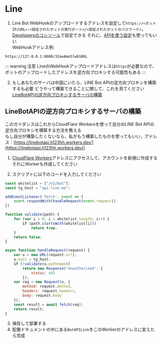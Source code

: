 # Line
1. Line Bot WebHookのアップロードするアドレスを設定して`https://<ボットIP/URL>:<設定されたボットの実行ポート>/<設定されたボットのパスワード>`，[Developersのコンソール](https://developers.line.biz/console/)で設定できる それに、[APIを使う設定](https://developers.line.biz/en/reference/messaging-api/#set-webhook-endpoint-url)も使ってもいい  
WebHookアドレス例:
```
https://127.0.0.1:8000/32eeAme5lwEG0KL
```
::: warning 注意
LineのWebHookアップロードアドレスは`https`が必要なので、ボットのアップロードしたアドレスを逆方向プロキシする可能性もある
:::

2. もしあなたのサーバは中国にいたら、LINE Bot APIの逆方向プロキシを構築するも必要 どうやって構築できることに関して、これを見てください[LineBotAPIの逆方向プロキシするサーバの構築](l#LineBotAPIの逆方向プロキシするサーバの構築)

## LineBotAPIの逆方向プロキシするサーバの構築
このガイダンスはこれからCloudFlare Workersを使って自分のLINE Bot APIの逆方向プロキシを構築する方法を教える  
もし自分が構築したくないなら、私がもう構築したものを使ってもいい，アドレス：[https://linebotapi.h123hh.workers.dev/](https://linebotapi.h123hh.workers.dev/)  
1. [CloudFlare Workers](https://workers.cloudflare.com/)アドレスにアクセスして、アカウントを新規に作成する それにWorkerも作成してください

2. スクリプトに以下のコードを入力してください  
``` js
const whitelist = ["/v2/bot"];
const tg_host = "api.line.me";

addEventListener('fetch', event => {
    event.respondWith(handleRequest(event.request))
})

function validate(path) {
    for (var i = 0; i < whitelist.length; i++) {
        if (path.startsWith(whitelist[i]))
            return true;
    }
    return false;
}

async function handleRequest(request) {
    var u = new URL(request.url);
    u.host = tg_host;
    if (!validate(u.pathname))
        return new Response('Unauthorized', {
            status: 403
        });
    var req = new Request(u, {
        method: request.method,
        headers: request.headers,
        body: request.body
    });
    const result = await fetch(req);
    return result;
}
```
3. 保存して部署する  
4. 配置ドキュメントの中にある`BotAPILink`をこのWorkerのアドレスに変えたら完成
